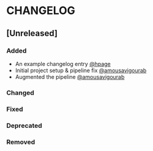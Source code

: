 # CHANGELOG
<!--For the most part, since we are pre-release this will serve no real purpose, other than accountability. -->
<!--Initial Release will correspond to minimum viable product -->

## [Unreleased]
### Added
<!--Delete this line and the line below when the first entry is added. -->
- An example changelog entry [@hpage](https://gitlab.ewi.tudelft.nl/hpage)
- Initial project setup & pipeline fix [@amousavigourab](https://gitlab.ewi.tudelft.nl/amousavigourab)
- Augmented the pipeline [@amousavigourab](https://gitlab.ewi.tudelft.nl/amousavigourab)

### Changed

### Fixed

### Deprecated

### Removed
